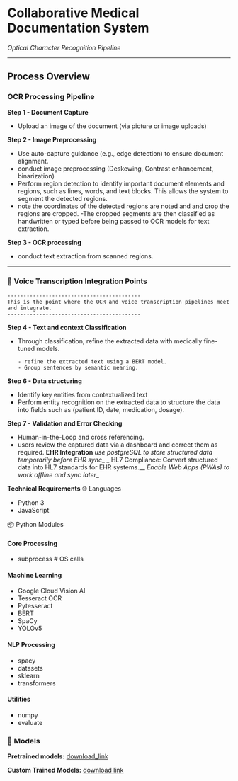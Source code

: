 
# Collaborative Medical Documentation System  
*Optical Character Recognition Pipeline*

---

## Process Overview  

###  OCR Processing Pipeline
**Step 1 - Document Capture**  
   - Upload an image of the document (via picture or image uploads)

**Step 2 - Image Preprocessing**  
   - Use  auto-capture guidance (e.g., edge detection) to ensure document alignment.
   - conduct image preprocessing (Deskewing, Contrast enhancement, binarization)
   - Perform region detection to identify important document elements and regions, such as lines, words, and text blocks. This allows the system to segment the detected regions.
   - note the coordinates of the detected regions are noted and and crop the regions are cropped.
   -The cropped segments are then classified as handwritten or typed before being passed to OCR models for text extraction.


**Step 3 - OCR processing**  
   - conduct text extraction from scanned regions.   

---
### 📄 Voice Transcription Integration Points
```plaintext
------------------------------------------
This is the point where the OCR and voice transcription pipelines meet and integrate.
------------------------------------------
```
**Step 4 - Text and context Classification**
- Through classification, refine the extracted data with medically fine-tuned models.
   ```
   - refine the extracted text using a BERT model.
   - Group sentences by semantic meaning.
   ```

**Step 6 - Data structuring**
- Identify key entities from contextualized text
- Perform entity recognition on the extracted data to structure the data into fields such as (patient ID, date, medication, dosage).

**Step 7 - Validation and Error Checking**
 - Human-in-the-Loop and cross referencing.
 - users review the captured data via a dashboard and correct them as required.
 **EHR Integration**
_use postgreSQL to store structured data temporarily before EHR sync__
_ HL7 Compliance: Convert structured data into HL7 standards for EHR systems.__
_Enable Web Apps (PWAs) to work offline and sync later__

**Technical Requirements**
🌐 Languages
- Python 3
- JavaScript

📦 Python Modules
#### Core Processing
- subprocess  # OS calls


#### Machine Learning
- Google Cloud Vision AI
- Tesseract OCR
- Pytesseract
- BERT
- SpaCy
- YOLOv5

#### NLP Processing
- spacy
- datasets
- sklearn
- transformers

#### Utilities
- numpy
- evaluate  

  
### 🧠 Models
__Pretrained models:__
   [download_link](https://drive.google.com/drive/folders/1JPqmJOLDqAob1TiI3wN7B6YOVN_9-NXo?usp=drive_link)

__Custom Trained Models:__
   [download link](https://drive.google.com/drive/folders/1BP2W85IG9WiNkp2eSlhge30g5asz91xF?usp=drive_link)


